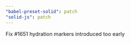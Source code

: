 ```yaml
---
"babel-preset-solid": patch
"solid-js": patch
---
```


Fix #1651 hydration markers introduced too early
